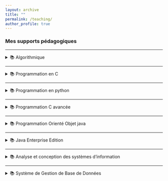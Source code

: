 ```yaml
---
layout: archive
title: ""
permalink: /teaching/
author_profile: true
---
```


### Mes supports pédagogiques


---
<details>
<summary>📚 Algorithmique</summary>

<ul>
  <li>📄 <a href="https://fBendaida.github.io/files/algo1.pdf">Les éléments de base d’un algorithme</a> | <a href="https://fBendaida.github.io/files/Travaux%20Dirig%C3%A9s%201.pdf">TD</a></li>
  
  <li>📄 <a href="https://fBendaida.github.io/files/algo2.pdf">Les structures alternatives et répétitives</a> | <a href="https://fBendaida.github.io/files/Travaux%20Dirig%C3%A9s2.pdf">TD</a></li>
  
  <li>📄 <a href="https://fBendaida.github.io/files/algo3.pdf">Les tableaux et les fonctions</a> | <a href="https://fBendaida.github.io/files/Travaux%20Dirig%C3%A9s%203.pdf">TD 3</a> | <a href="https://fBendaida.github.io/files/Travaux%20Dirig%C3%A9s%204.pdf">TD 4</a></li>
</ul>

</details>

---

<details>
<summary>📚 Programmation en C</summary>

<ul>
  <li>📄 <a href="https://fBendaida.github.io/files/c1.pdf">Introduction</a></li>
  
  <li>📄 <a href="https://fBendaida.github.io/files/c2.pdf">La syntaxe du langage C</a> | <a href="https://fBendaida.github.io/files/TP3.pdf">TP</a></li>
  
  <li>📄 <a href="https://fBendaida.github.io/files/c3.pdf">Les tableaux et les fonctions</a> | <a href="https://fBendaida.github.io/files/TP5.pdf">TP</a></li>
  
  <li>📄 <a href="https://fBendaida.github.io/files/c4.pdf">Les pointeurs</a> | <a href="https://fBendaida.github.io/files/TP6.pdf">TP</a></li>
  
  <li>📄 <a href="https://fBendaida.github.io/files/c5.pdf">Les chaînes de caractères</a> | <a href="https://fBendaida.github.io/files/TP7.pdf">TP</a></li>
  
  <li>📄 <a href="https://fBendaida.github.io/files/c6.pdf">Les structures</a> | <a href="https://fBendaida.github.io/files/TP8.pdf">TP</a></li>
  
  <li>📄 <a href="https://fBendaida.github.io/files/c7.pdf">Les fichiers</a> | <a href="https://fBendaida.github.io/files/TP9.pdf">TP</a></li>
</ul>

</details>


---

<details>
<summary>📚 Programmation en python</summary>

<ul>
  <li>📄 <a href="https://fBendaida.github.io/files/p1.pdf">Introduction</a> | <a href="https://fBendaida.github.io/files/ptp1.pdf">TP</a></li>
  
  <li>📄 <a href="https://fBendaida.github.io/files/p2.pdf">Les listes et les Tuples</a>  | <a href="https://fBendaida.github.io/files/ptp2.pdf">TP</a></li>

  <li>📄 <a href="https://fBendaida.github.io/files/p3.pdf">Les chaînes de caractères et les dictionnaires</a> | <a href="https://fBendaida.github.io/files/ptp3.pdf">TP</a> </li>
  
  <li>📄 <a href="https://fBendaida.github.io/files/p4.pdf">Les fichiers sous Python</a>  | <a href="https://fBendaida.github.io/files/ptp4.pdf">TP</a></li>
</ul>

</details>


---

<details>
<summary>📚 Programmation C avancée</summary>

<ul>
  <li>📄 <a href="https://fBendaida.github.io/files/tpListes.pdf">Atelier : Listes Chaînées en Langage C </a> </li>

  <li>📄 <a href="https://fBendaida.github.io/files/tpPile.pdf">Atelier : Les piles en Langage C </a> </li>

</ul>

</details>


---

<details>
<summary>📚 Programmation Orienté Objet java</summary>

<ul>
  <li>📄 <a href="https://fBendaida.github.io/files/Heritage.pdf">Héritage</a></li>
  
  <li>📄 <a href="https://fBendaida.github.io/files/collections.pdf">Les collections</a>  | <a href="https://fBendaida.github.io/files/ptp2.pdf">TP</a></li>

  <li>📄 <a href="https://fBendaida.github.io/files/Exception.pdf">Les exceptions</a> | <a href="https://fBendaida.github.io/files/TP%20Exception.pdf">TP</a> </li>
  
  <li>📄 <a href="https://fBendaida.github.io/files/fichiers.pdf">Les fichiers</a> </li>
  <li>📄 <a href="https://fBendaida.github.io/files/atelier.pdf">Atelier</a></li>
</ul>

</details>

---


<details>
<summary>📚 Java Enterprise Edition </summary>

<ul>
  <li>📄 <a href="https://fBendaida.github.io/files/jee1.pdf">Introduction à la programmation JEE</a></li>
  
  <li>📄 <a href="https://fBendaida.github.io/files/jee2.pdf">Les servlets</a></li>

<li>📄 <a href="https://fBendaida.github.io/files/jee3.pdf">Java Server Pages</a> </li>


  <li>📄 <a href="https://fBendaida.github.io/files/polyjee.pdf">Polycopié</a> </li>
  
</ul>

</details>

---

<details>
<summary>📚 Analyse et conception des systèmes  d’information</summary>

<ul>
  <li>📄 <a href="https://fBendaida.github.io/files/merise1.pdf">La méthode Merise </a> </li>
  
  <li>📄 <a href="https://fBendaida.github.io/files/MCD.pdf">MCD</a>  | <a href="https://fBendaida.github.io/files/TDMCD.pdf">TD</a></li>

<li>📄 <a href="https://fBendaida.github.io/files/MLD.pdf">MLD</a>  | <a href="https://fBendaida.github.io/files/TDMLD.pdf">TD</a></li>
</ul>

</details>


---

<details>
<summary>📚 Système de Gestion de Base de Données</summary>

<ul>
  <li>📄 <a href="https://fBendaida.github.io/files/Sql1.pdf">Introduction</a> </li>
  
  <li>📄 <a href="https://fBendaida.github.io/files/Sql2.pdf">LMD</a> </li>
  
  <li>📄 <a href="https://fBendaida.github.io/files/TPSql.pdf">TD/TP</a> </li>
</ul>

</details>

